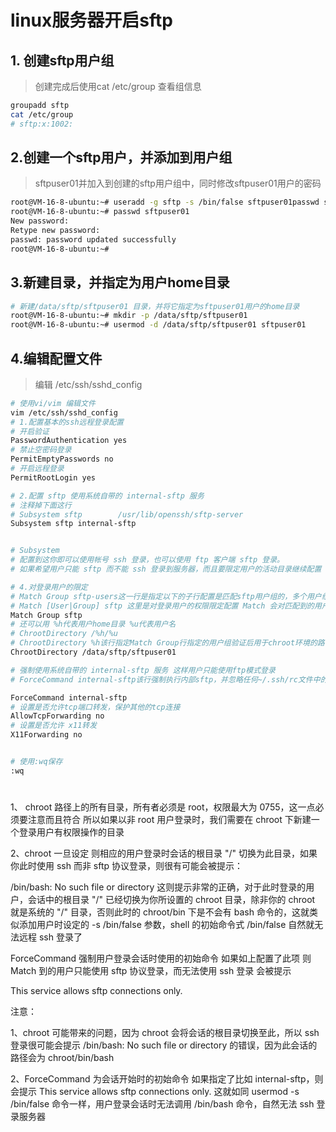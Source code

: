 # linux服务器开启sftp



##	1. 创建sftp用户组
> 创建完成后使用cat /etc/group 查看组信息
```zsh
groupadd sftp
cat /etc/group
# sftp:x:1002:
```

##	2.创建一个sftp用户，并添加到用户组
> sftpuser01并加入到创建的sftp用户组中，同时修改sftpuser01用户的密码
> 
```zsh
root@VM-16-8-ubuntu:~# useradd -g sftp -s /bin/false sftpuser01passwd sftpuser01
root@VM-16-8-ubuntu:~# passwd sftpuser01
New password:
Retype new password:
passwd: password updated successfully
root@VM-16-8-ubuntu:~#
```

##	3.新建目录，并指定为用户home目录
> 
```zsh
# 新建/data/sftp/sftpuser01 目录，并将它指定为sftpuser01用户的home目录
root@VM-16-8-ubuntu:~# mkdir -p /data/sftp/sftpuser01
root@VM-16-8-ubuntu:~# usermod -d /data/sftp/sftpuser01 sftpuser01
```

##	4.编辑配置文件
> 编辑 /etc/ssh/sshd_config 
> 


```zsh
# 使用vi/vim 编辑文件
vim /etc/ssh/sshd_config
# 1.配置基本的ssh远程登录配置
# 开启验证
PasswordAuthentication yes
# 禁止空密码登录
PermitEmptyPasswords no
# 开启远程登录
PermitRootLogin yes

# 2.配置 sftp 使用系统自带的 internal-sftp 服务
# 注释掉下面这行
# Subsystem sftp        /usr/lib/openssh/sftp-server
Subsystem sftp internal-sftp


# Subsystem
# 配置到这你即可以使用帐号 ssh 登录，也可以使用 ftp 客户端 sftp 登录。
# 如果希望用户只能 sftp 而不能 ssh 登录到服务器，而且要限定用户的活动目录继续配置

# 4.对登录用户的限定 
# Match Group sftp-users这一行是指定以下的子行配置是匹配sftp用户组的，多个用户组用英文逗号分隔。
# Match [User|Group] sftp 这里是对登录用户的权限限定配置 Match 会对匹配到的用户或用户组起作用 且高于 ssh 的通项配置
Match Group sftp
# 还可以用 %h代表用户home目录 %u代表用户名
# ChrootDirectory /%h/%u
# ChrootDirectory %h该行指定Match Group行指定的用户组验证后用于chroot环境的路径，也就是默认的用户目录，比如/home/admin；也可以写明确路径，例如/data/sftp/sftpuser01。
ChrootDirectory /data/sftp/sftpuser01

# 强制使用系统自带的 internal-sftp 服务 这样用户只能使用ftp模式登录
# ForceCommand internal-sftp该行强制执行内部sftp，并忽略任何~/.ssh/rc文件中的命令。

ForceCommand internal-sftp 
# 设置是否允许tcp端口转发，保护其他的tcp连接
AllowTcpForwarding no 
# 设置是否允许 x11转发
X11Forwarding no


# 使用:wq保存
:wq
```

#



1、 chroot 路径上的所有目录，所有者必须是 root，权限最大为 0755，这一点必须要注意而且符合 所以如果以非 root 用户登录时，我们需要在 chroot 下新建一个登录用户有权限操作的目录

2、chroot 一旦设定 则相应的用户登录时会话的根目录 "/" 切换为此目录，如果你此时使用 ssh 而非 sftp 协议登录，则很有可能会被提示：

/bin/bash: No such file or directory
这则提示非常的正确，对于此时登录的用户，会话中的根目录 "/" 已经切换为你所设置的 chroot 目录，除非你的 chroot 就是系统的 "/" 目录，否则此时的 chroot/bin 下是不会有 bash 命令的，这就类似添加用户时设定的 -s /bin/false 参数，shell 的初始命令式 /bin/false 自然就无法远程 ssh 登录了

ForceCommand 强制用户登录会话时使用的初始命令 如果如上配置了此项 则 Match 到的用户只能使用 sftp 协议登录，而无法使用 ssh 登录 会被提示

This service allows sftp connections only.


注意：

1、chroot 可能带来的问题，因为 chroot 会将会话的根目录切换至此，所以 ssh 登录很可能会提示 /bin/bash: No such file or directory 的错误，因为此会话的路径会为 chroot/bin/bash

2、ForceCommand 为会话开始时的初始命令 如果指定了比如 internal-sftp，则会提示 This service allows sftp connections only. 这就如同 usermod -s /bin/false 命令一样，用户登录会话时无法调用 /bin/bash 命令，自然无法 ssh 登录服务器

